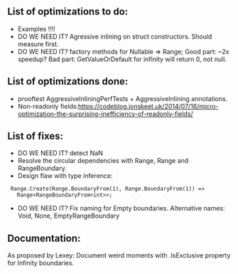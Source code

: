 ﻿## List of optimizations to do:
* Examples !!!!
* DO WE NEED IT? Agressive inlining on struct constructors. Should measure first.
* DO WE NEED IT? factory methods for Nullable<T> => Range<T>;
  Good part: ~2x speedup?
  Bad part: GetValueOrDefault for infinity will return 0, not null.

## List of optimizations done:
* prooftest AggressiveInliningPerfTests +  AggressiveInlining annotations.
* Non-readonly fields:https://codeblog.jonskeet.uk/2014/07/16/micro-optimization-the-surprising-inefficiency-of-readonly-fields/

## List of fixes:
 * DO WE NEED IT? detect NaN
 * Resolve the circular dependencies with Range, Range<T> and RangeBoundary<T>.
 * Design flaw with type inference:
 ```
  Range.Create(Range.BoundaryFrom(1), Range.BoundaryFrom(1)) =>
	Range<RangeBoundaryFrom<int>>;
 ```
 * DO WE NEED IT? Fix naming for Empty boundaries. Alternative names: Void, None, EmptyRangeBoundary

## Documentation:
As proposed by Lexey: Document weird moments with .IsExclusive property for Infinity boundaries.